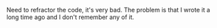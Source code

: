 Need to refractor the code, it's very bad. The problem is that I wrote it a long time ago and I don't remember any of it.
